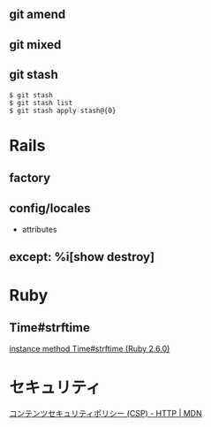 ## git amend
## git mixed
## git stash
```
$ git stash
$ git stash list
$ git stash apply stash@{0}
```

# Rails
## factory

## config/locales
- attributes

## except: %i[show destroy]

# Ruby
## Time#strftime

[instance method Time#strftime (Ruby 2.6.0)](https://docs.ruby-lang.org/ja/latest/method/Time/i/strftime.html)

# セキュリティ
[コンテンツセキュリティポリシー (CSP) - HTTP | MDN](https://developer.mozilla.org/ja/docs/Web/HTTP/CSP)
